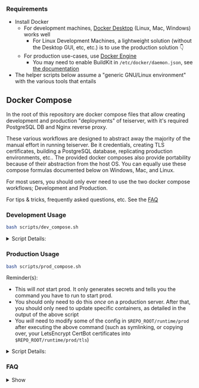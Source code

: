 ### Requirements
- Install Docker
  - For development machines, [Docker Desktop](https://docs.docker.com/engine/install/#desktop) (Linux, Mac, Windows) works well
    - For Linux Development Machines, a lightweight solution (without the Desktop GUI, etc, etc.) is to use the production solution 👇
  - For production use-cases, use [Docker Engine](https://docs.docker.com/engine/install/#server)
    - You may need to enable BuildKit in `/etc/docker/daemon.json`, see [the documentation](https://docs.docker.com/build/buildkit/#getting-started)
- The helper scripts below assume a "generic GNU/Linux environment" with the various tools that entails

## Docker Compose
In the root of this repository are docker compose files that allow creating development and production
"deployments" of teiserver, with it's required PostgreSQL DB and Nginx reverse proxy.

These various workflows are designed to abstract away the majority of the manual effort in running teiserver. Be it credentials, 
creating TLS certificates, building a PostgreSQL database, replicating production environments, etc.. The provided 
docker composes also provide portability because of their abstraction from the host OS. You can equally use these 
compose formulas documented below on Windows, Mac, and Linux.

For most users, you should only ever need to use the two docker compose workflows; Development and Production.

For tips & tricks, frequently asked questions, etc. See the [FAQ](#faq)

### Development Usage

```bash
bash scripts/dev_compose.sh
```

<details>
  <summary>Script Details:</summary>

- Creates various dynamically generated secrets for development located at `$REPO_ROOT/runtime/dev`.
  These secrets include TLS certificate(s) for Nginx and `teiserver`, database users, passwords, etc.
  There is no need for you to edit these secrets. This will generate TLS certificates and fetch Diffie Hellman
  parameters for TLS. These credentials (because it's a development environment) are not rotated upon repeated
  deployments
- Issue the command to docker to build the various containers (Nginx, PostgreSQL, teiserver)
- Run the containers (when any of their dependent components are healthy and ready to accept connections)
- Mount all the local development directories and files within the repository into the container.
- Automatically display all logs from all the containerized components
- Upon exiting, stop the docker compose deployment (so it's not just silently continuing to run in the background)
</details>

### Production Usage

```bash
bash scripts/prod_compose.sh
```

Reminder(s): 
- This will *not* start prod. It only generates secrets and tells you the command you have to run to start prod.
- You should only need to do this *once* on a production server. After that, you should only need to update specific
  containers, as detailed in the output of the above script
- You *will* need to modify some of the config in `$REPO_ROOT/runtime/prod` after executing the above command
  (such as symlinking, or copying over, your LetsEncrypt CertBot certificates into `$REPO_ROOT/runtime/prod/tls`)

<details>
  <summary>Script Details:</summary>

- Does pretty much the same thing that the development workflow does, but guarantees that each time you run this command,
  many of the credentials used between services are automatically changed and rotated.
- Does *not* mount any local directories into the container(s). The container(s) is isolated from your local environment
- Finally the script prints out general commands you'll use to create, delete, and update the production deployment
</details>

### FAQ
<details>
  <summary>Show</summary>

- I'm trying to run `iex` on teiserver.
  - Open a shell to the teiserver container (a lot like ssh without creds) `docker exec -it teiserver-teiserver-1 /bin/bash`
  - Run `iex` like you normally would
- I want to "hot-reload" a module in development `teiserver`
  - Open a shell like you would for the question above. Since the development version of teiserver container has all of
    your local development directories mounted, and `teiserver` in development is started with `mix phx.server`, you
    can simply `iex` the server and reload the relevant modules to your hearts content.
  - Alternatively, if you can simply restart the `teiserver` container: `docker restart teiserver-teiserver-1` which
    will just "rerun" `mix phx.server`
- How do I know what containers are and are not running?
  - `docker ps` will show you what is running, or trying to run. For this repo's docker-compose, it will also tell you
    if individual components are healthy or not.
  - `docker ps -a` will show stopped containers
- I only want to see a specific containers logs.
  - `docker logs CONTAINER-NAME` (add -f to "follow" logs)
- I'm trying to understand resource utilization (I wanna run htop)
  - You shouldn't need to do this in the container. Containers are not VM's, so you can do this on your host and see everything and more :>
  - Note that some Docker Desktop deployments, such as the one for Mac and Windows, utilize a VM to run the Docker Engine.
    So this method will not work for those types of platforms. Easiest thing to do would be to pop a shell in the 
    specific container and install the relevant tools at runtime.
- I want to connect to the database and run SQL queries manually
  - The easiest way would be to pop a shell within the PostgreSQL container like you do for teiserver; `docker exec -it teiserver-postgresql-1 /bin/bash`
  - Run `psql` to access the DB. You can find the credentials and users within `runtime/` for your specific env, *or* 
    look at the environment variables within the PostgreSQL container.
- I want to migrate PostgreSQL databases between some PostgreSQL database I have and the containerized DB.
  - I would recommend using SSH local port forwarding to port-forward the various required ports between the 
    various hosts. SSH local port forwarding will allow you to bypass a lot of the segmentation built into this 
    by design.
  - Then once you've got the ports "in-range" to communicate with each other, do a normal PostgreSQL migration :>
</details>
